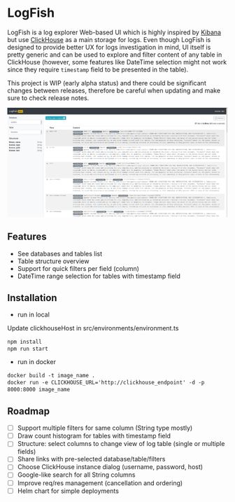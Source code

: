# LogFish

LogFish is a log explorer Web-based UI which is highly inspired by [Kibana](https://www.elastic.co/kibana) but use [ClickHouse](https://clickhouse.tech/) as a main
storage for logs. Even though LogFish is designed to provide better UX for logs investigation in mind, UI itself is pretty generic and can be used to explore and filter
content of any table in ClickHouse (however, some features like DateTime selection might not work since they require `timestamp` field to be presented in the table).

This project is WIP (early alpha status) and there could be significant changes between releases, therefore be careful when updating and make sure to check release notes.

![screenshot](images/demo-screen.png)

## Features

- See databases and tables list
- Table structure overview
- Support for quick filters per field (column)
- DateTime range selection for tables with timestamp field

## Installation

* run in local

Update clickhouseHost in src/environments/environment.ts

```
npm install
npm run start
```

* run in docker
```
docker build -t image_name .
docker run -e CLICKHOUSE_URL='http://clickhouse_endpoint' -d -p 8000:8000 image_name
```

## Roadmap

- [ ] Support multiple filters for same column (String type mostly)
- [ ] Draw count histogram for tables with timestamp field
- [ ] Structure: select columns to change view of log table (single or multiple fields)
- [ ] Share links with pre-selected database/table/filters
- [ ] Choose ClickHouse instance dialog (username, password, host)
- [ ] Google-like search for all String columns
- [ ] Improve req/res management (cancellation and ordering)
- [ ] Helm chart for simple deployments
